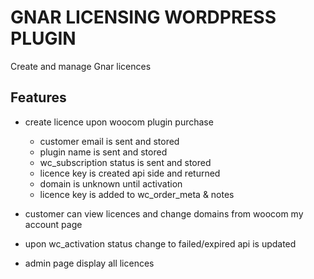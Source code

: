 # GNAR LICENSING WORDPRESS PLUGIN

Create and manage Gnar licences

## Features

- create licence upon woocom plugin purchase
    - customer email is sent and stored
    - plugin name is sent and stored
    - wc_subscription status is sent and stored
    - licence key is created api side and returned
    - domain is unknown until activation
    - licence key is added to wc_order_meta & notes

- customer can view licences and change domains from woocom my account page

- upon wc_activation status change to failed/expired api is updated

- admin page display all licences
